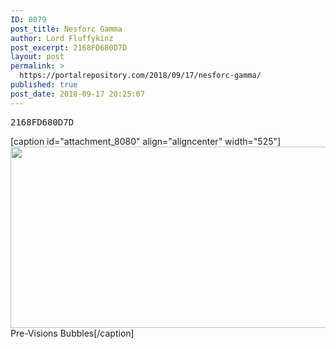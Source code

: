 ```yaml
---
ID: 8079
post_title: Nesforc Gamma
author: Lord Fluffykinz
post_excerpt: 2168FD680D7D
layout: post
permalink: >
  https://portalrepository.com/2018/09/17/nesforc-gamma/
published: true
post_date: 2018-09-17 20:25:07
---
```

<pre>2168FD680D7D</pre>
[caption id="attachment_8080" align="aligncenter" width="525"]<a href="https://portalrepository.com/wp-content/uploads/2018/09/20180917124940_1.jpg"><img class="size-large wp-image-8080" src="https://portalrepository.com/wp-content/uploads/2018/09/20180917124940_1-1024x566.jpg" alt="" width="525" height="290" /></a> Pre-Visions Bubbles[/caption]